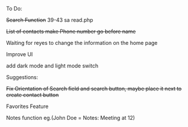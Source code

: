 To Do:

~~Search Function~~ 39-43 sa read.php

~~List of contacts make Phone number go before name~~

Waiting for reyes to change the information on the home page

Improve UI

add dark mode and light mode switch

Suggestions:

~~Fix Orientation of Search field and search button, maybe place it next to create contact button~~

Favorites Feature

Notes function eg.(John Doe = Notes: Meeting at 12)
